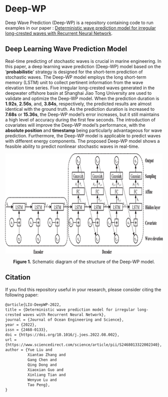 # Deep-WP
Deep Wave Prediction (Deep-WP) is a repository containing code to run examples in our paper : 
[Deterministic wave prediction model for irregular long-crested waves with Recurrent Neural Network](https://www.sciencedirect.com/science/article/pii/S2468013322002340).

## Deep Learning Wave Prediction Model
Real-time predicting of stochastic waves is crucial in marine engineering. In this paper, a deep learning wave prediction (Deep-WP) model based on the ‘**probabilistic**’ strategy is designed for the short-term prediction of stochastic waves. The Deep-WP model employs the long short-term memory (LSTM) unit to collect pertinent information from the wave elevation time series. Five irregular long-crested waves generated in the deepwater offshore basin at Shanghai Jiao Tong University are used to validate and optimize the Deep-WP model. When the prediction duration is **1.92s**, **2.56s**, and, **3.84s**, respectively, the predicted results are almost identical with the ground truth. As the prediction duration is increased to **7.68s** or **15.36s**, the Deep-WP model’s error increases, but it still maintains a high level of accuracy during the first few seconds. The introduction of covariates will improve the Deep-WP model’s performance, with the **absolute position** and **timestamp** being particularly advantageous for wave prediction. Furthermore, the Deep-WP model is applicable to predict waves with different energy components. The proposed Deep-WP model shows a feasible ability to predict nonlinear stochastic waves in real-time. 
<p align="center">
<img src=".\img\DeepWP_structure.jpg" height = "320" alt="" align=center />
<br><br>
<b>Figure 1.</b>  Schematic diagram of the structure of the Deep-WP model.
</p>

## <span id="citelink">Citation</span> 
If you find this repository useful in your research, please consider citing the following paper:

```
@article{LIU-DeepWP-2022,
title = {Deterministic wave prediction model for irregular long-crested waves with Recurrent Neural Network},
journal = {Journal of Ocean Engineering and Science},
year = {2022},
issn = {2468-0133},
doi = {https://doi.org/10.1016/j.joes.2022.08.002},
url = {https://www.sciencedirect.com/science/article/pii/S2468013322002340},
author = {Yue Liu and 
          Xiantao Zhang and 
          Gang Chen and 
          Qing Dong and 
          Xiaoxian Guo and 
          Xinliang Tian and 
          Wenyue Lu and 
          Tao Peng},
}
```
